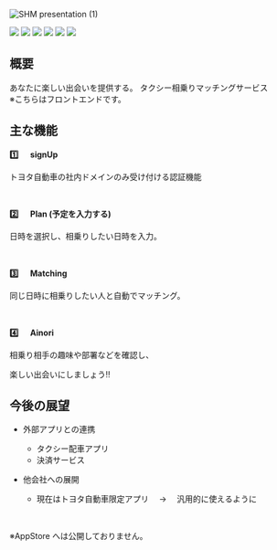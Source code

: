 ![SHM presentation (1)](https://github.com/sasami-cheese80/FinalProject/assets/133064214/8cf1750b-f1bc-405e-b359-002c5442c317)

<p>
<img src="https://img.shields.io/badge/SwiftUI-gray.svg?logo=swift&style=for-the-badge&logoColor=blue">
<img src="https://img.shields.io/badge/TypeScript-gray.svg?logo=TypeScript&style=for-the-badge">
<img src="https://img.shields.io/badge/firebase-gray.svg?logo=firebase&style=for-the-badge&logoColor=red">
<img src="https://img.shields.io/badge/postgresql-gray.svg?logo=postgresql&style=for-the-badge&Color=Purple">
<img src="https://img.shields.io/badge/knex-gray.svg?logo=knex.js&style=for-the-badge">
<img src="https://img.shields.io/badge/Heroku-gray.svg?logo=heroku&style=for-the-badge">
</p>

## 概要

あなたに楽しい出会いを提供する。
タクシー相乗りマッチングサービス
<br>
※こちらはフロントエンドです。

## 主な機能

**1️⃣ 　 signUp**

トヨタ自動車の社内ドメインのみ受け付ける認証機能

<br>

**2️⃣ 　 Plan (予定を入力する)**

日時を選択し、相乗りしたい日時を入力。

<br>

**3️⃣ 　 Matching**

同じ日時に相乗りしたい人と自動でマッチング。

<br>

**4️⃣ 　 Ainori**

相乗り相手の趣味や部署などを確認し、

楽しい出会いにしましょう‼

## 今後の展望

- 外部アプリとの連携

  - タクシー配車アプリ
  - 決済サービス

- 他会社への展開

  - 現在はトヨタ自動車限定アプリ　 → 　汎用的に使えるように

<br>

※AppStore へは公開しておりません。
